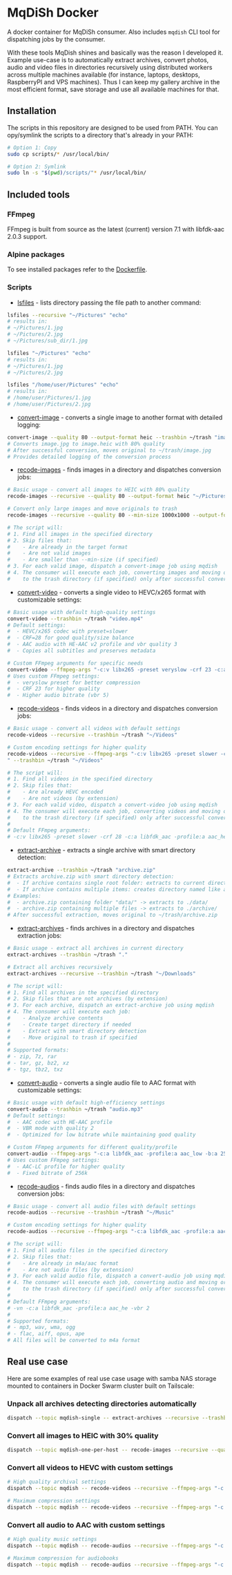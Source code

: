 # MqDiSh Docker

A docker container for MqDiSh consumer. Also includes `mqdish` CLI tool for dispatching jobs by the consumer.

With these tools MqDish shines and basically was the reason I developed it. Example use-case is to automatically extract archives, convert photos, audio and video files in directories recursively using distributed workers across multiple machines available (for instance, laptops, desktops, RaspberryPI and VPS machines). Thus I can keep my gallery archive in the most efficient format, save storage and use all available machines for that.

## Installation

The scripts in this repository are designed to be used from PATH. You can opy/symlink the scripts to a directory that's already in your PATH:
```bash
# Option 1: Copy
sudo cp scripts/* /usr/local/bin/

# Option 2: Symlink
sudo ln -s "$(pwd)/scripts/"* /usr/local/bin/
```

## Included tools

### FFmpeg

FFmpeg is built from source as the latest (current) version 7.1 with libfdk-aac 2.0.3 support.

### Alpine packages

To see installed packages refer to the [Dockerfile](Dockerfile).

### Scripts

- [lsfiles](scripts/lsfiles) - lists directory passing the file path to another command:

```bash
lsfiles --recursive "~/Pictures" "echo"
# results in:
# ~/Pictures/1.jpg
# ~/Pictures/2.jpg
# ~/Pictures/sub_dir/1.jpg

lsfiles "~/Pictures" "echo"
# results in:
# ~/Pictures/1.jpg
# ~/Pictures/2.jpg

lsfiles "/home/user/Pictures" "echo"
# results in:
# /home/user/Pictures/1.jpg
# /home/user/Pictures/2.jpg
```

- [convert-image](scripts/convert-image) - converts a single image to another format with detailed logging:

```bash
convert-image --quality 80 --output-format heic --trashbin ~/trash "image.jpg"
# Converts image.jpg to image.heic with 80% quality
# After successful conversion, moves original to ~/trash/image.jpg
# Provides detailed logging of the conversion process
```

- [recode-images](scripts/recode-images) - finds images in a directory and dispatches conversion jobs:

```bash
# Basic usage - convert all images to HEIC with 80% quality
recode-images --recursive --quality 80 --output-format heic "~/Pictures"

# Convert only large images and move originals to trash
recode-images --recursive --quality 80 --min-size 1000x1000 --output-format heic --trashbin ~/trash "~/Pictures"

# The script will:
# 1. Find all images in the specified directory
# 2. Skip files that:
#    - Are already in the target format
#    - Are not valid images
#    - Are smaller than --min-size (if specified)
# 3. For each valid image, dispatch a convert-image job using mqdish
# 4. The consumer will execute each job, converting images and moving originals
#    to the trash directory (if specified) only after successful conversion
```

- [convert-video](scripts/convert-video) - converts a single video to HEVC/x265 format with customizable settings:

```bash
# Basic usage with default high-quality settings
convert-video --trashbin ~/trash "video.mp4"
# Default settings:
#  - HEVC/x265 codec with preset=slower
#  - CRF=28 for good quality/size balance
#  - AAC audio with HE-AAC v2 profile and vbr quality 3
#  - Copies all subtitles and preserves metadata

# Custom FFmpeg arguments for specific needs
convert-video --ffmpeg-args "-c:v libx265 -preset veryslow -crf 23 -c:a libfdk_aac -vbr 5" --trashbin ~/trash "video.mp4"
# Uses custom FFmpeg settings:
#  - veryslow preset for better compression
#  - CRF 23 for higher quality
#  - Higher audio bitrate (vbr 5)
```

- [recode-videos](scripts/recode-videos) - finds videos in a directory and dispatches conversion jobs:

```bash
# Basic usage - convert all videos with default settings
recode-videos --recursive --trashbin ~/trash "~/Videos"

# Custom encoding settings for higher quality
recode-videos --recursive --ffmpeg-args "-c:v libx265 -preset slower -crf 18 -c:a libfdk_aac -profile:a aac_he_v2 -vbr 3 -c:s copy -tag:v hvc1
" --trashbin ~/trash "~/Videos"

# The script will:
# 1. Find all videos in the specified directory
# 2. Skip files that:
#    - Are already HEVC encoded
#    - Are not videos (by extension)
# 3. For each valid video, dispatch a convert-video job using mqdish
# 4. The consumer will execute each job, converting videos and moving originals
#    to the trash directory (if specified) only after successful conversion
#
# Default FFmpeg arguments:
# -c:v libx265 -preset slower -crf 28 -c:a libfdk_aac -profile:a aac_he_v2 -vbr 3 -c:s copy -tag:v hvc1
```

- [extract-archive](scripts/extract-archive) - extracts a single archive with smart directory detection:

```bash
extract-archive --trashbin ~/trash "archive.zip"
# Extracts archive.zip with smart directory detection:
#  - If archive contains single root folder: extracts to current directory
#  - If archive contains multiple items: creates directory named like archive
# Examples:
#  - archive.zip containing folder "data/" -> extracts to ./data/
#  - archive.zip containing multiple files -> extracts to ./archive/
# After successful extraction, moves original to ~/trash/archive.zip
```

- [extract-archives](scripts/extract-archives) - finds archives in a directory and dispatches extraction jobs:

```bash
# Basic usage - extract all archives in current directory
extract-archives --trashbin ~/trash "."

# Extract all archives recursively
extract-archives --recursive --trashbin ~/trash "~/Downloads"

# The script will:
# 1. Find all archives in the specified directory
# 2. Skip files that are not archives (by extension)
# 3. For each archive, dispatch an extract-archive job using mqdish
# 4. The consumer will execute each job:
#    - Analyze archive contents
#    - Create target directory if needed
#    - Extract with smart directory detection
#    - Move original to trash if specified
#
# Supported formats:
# - zip, 7z, rar
# - tar, gz, bz2, xz
# - tgz, tbz2, txz
```

- [convert-audio](scripts/convert-audio) - converts a single audio file to AAC format with customizable settings:

```bash
# Basic usage with default high-efficiency settings
convert-audio --trashbin ~/trash "audio.mp3"
# Default settings:
#  - AAC codec with HE-AAC profile
#  - VBR mode with quality 2
#  - Optimized for low bitrate while maintaining good quality

# Custom FFmpeg arguments for different quality/profile
convert-audio --ffmpeg-args "-c:a libfdk_aac -profile:a aac_low -b:a 256k" --trashbin ~/trash "audio.mp3"
# Uses custom FFmpeg settings:
#  - AAC-LC profile for higher quality
#  - Fixed bitrate of 256k
```

- [recode-audios](scripts/recode-audios) - finds audio files in a directory and dispatches conversion jobs:

```bash
# Basic usage - convert all audio files with default settings
recode-audios --recursive --trashbin ~/trash "~/Music"

# Custom encoding settings for higher quality
recode-audios --recursive --ffmpeg-args "-c:a libfdk_aac -profile:a aac_low -b:a 256k" --trashbin ~/trash "~/Music"

# The script will:
# 1. Find all audio files in the specified directory
# 2. Skip files that:
#    - Are already in m4a/aac format
#    - Are not audio files (by extension)
# 3. For each valid audio file, dispatch a convert-audio job using mqdish
# 4. The consumer will execute each job, converting audio and moving originals
#    to the trash directory (if specified) only after successful conversion
#
# Default FFmpeg arguments:
# -vn -c:a libfdk_aac -profile:a aac_he -vbr 2
#
# Supported formats:
# - mp3, wav, wma, ogg
# - flac, aiff, opus, ape
# All files will be converted to m4a format
```

## Real use case

Here are some examples of real use case usage with samba NAS storage mounted to containers in Docker Swarm cluster built on Tailscale:

### Unpack all archives detecting directories automatically

```bash
dispatch --topic mqdish-single -- extract-archives --recursive --trashbin /mnt/trashbin/aria-downloads /mnt/aria-downloads
```

### Convert all images to HEIC with 30% quality

```bash
dispatch --topic mqdish-one-per-host -- recode-images --recursive --quality 30 --output-format heic --trashbin /mnt/trashbin/gallery /mnt/gallery
```

### Convert all videos to HEVC with custom settings

```bash
# High quality archival settings
dispatch --topic mqdish -- recode-videos --recursive --ffmpeg-args "-c:v libx265 -preset veryslow -crf 23 -c:a libfdk_aac -vbr 5" --trashbin /mnt/trashbin/gallery /mnt/gallery

# Maximum compression settings
dispatch --topic mqdish -- recode-videos --recursive --ffmpeg-args "-c:v libx265 -preset veryslow -crf 32 -c:a libfdk_aac -profile:a aac_he_v2 -vbr 2" --trashbin /mnt/trashbin/gallery /mnt/gallery
```

### Convert all audio to AAC with custom settings

```bash
# High quality music settings
dispatch --topic mqdish -- recode-audios --recursive --ffmpeg-args "-c:a libfdk_aac -profile:a aac_low -b:a 256k" --trashbin /mnt/trashbin/music /mnt/music

# Maximum compression for audiobooks
dispatch --topic mqdish -- recode-audios --recursive --ffmpeg-args "-c:a libfdk_aac -profile:a aac_he_v2 -vbr 2" --trashbin /mnt/trashbin/audiobooks /mnt/audiobooks
```

